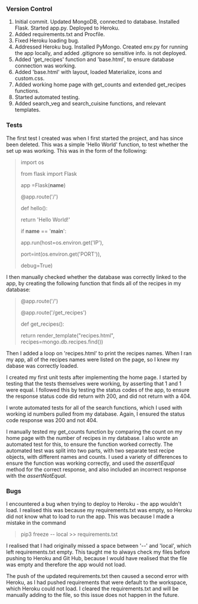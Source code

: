 ### Version Control
1. Initial commit. Updated MongoDB, connected to database. Installed Flask. Started app.py. Deployed to Heroku.
2. Added requirements.txt and Procfile.
3. Fixed Heroku loading bug.
4. Addressed Heroku bug. Installed PyMongo. Created env.py for running the app locally, and added .gitignore so sensitive info. is not deployed.
5. Added 'get_recipes' function and 'base.html', to ensure database connection was working.
6. Added 'base.html' with layout, loaded Materialize, icons and custom.css.
7. Added working home page with get_counts and extended get_recipes functions. 
8. Started automated testing. 
9. Added search_veg and search_cuisine functions, and relevant templates.




### Tests

The first test I created was when I first started the project, and has since been deleted. This was a simple 'Hello World' function, to test whether the set up was working. This was in the form of the following: 

>import os
>
>from flask import Flask
>
>app =Flask(__name__)
>
>@app.route('/')
>
>def hello():
>
>    return 'Hello World!'
>    
>if __name__ == '__main__':
>
>    app.run(host=os.environ.get('IP'),
>
>   port=int(os.environ.get('PORT')),
>
>    debug=True)

I then manually checked whether the database was correctly linked to the app, by creating the following function that finds all of the recipes in my database:

>@app.route('/')
>
>@app.route('/get_recipes')
>
>def get_recipes():
>
>    return render_template("recipes.html", recipes=mongo.db.recipes.find())

Then I added a loop on 'recipes.html' to print the recipes names. When I ran my app, all of the recipes names were listed on the page, so I knew my dabase was correctly loaded.

I created my first unit tests after implementing the home page. I started by testing that the tests themselves were working, by asserting that 1 and 1 were equal. I followed this by testing the status codes of the app, to ensure the response status code did return with 200, and did not return with a 404.

I wrote automated tests for all of the search functions, which I used with working id numbers pulled from my database. Again, I ensured the status code response was 200 and not 404.

I manually tested my get_counts function by comparing the count on my home page with the number of recipes in my database. I also wrote an automated test for this, to ensure the function worked correctly. The automated test was split into two parts, with two separate test recipe objects, with different names and counts. I used a variety of differences to ensure the function was working correctly, and used the *assertEqual* method for the correct response, and also included an incorrect response with the *assertNotEqual*. 




### Bugs

I encountered a bug when trying to deploy to Heroku - the app wouldn't load. I realised this was because my requirements.txt was empty, so Heroku did not know what to load to run the app. This was because I made a mistake in the command

> pip3 freeze -- local >> requirements.txt

I realised that I had originally missed a space between '--' and 'local', which left requirements.txt empty. This taught me to always check my files before pushing to Heroku and Git Hub, because I would have realised that the file was empty and therefore the app would not load.

The push of the updated requirements.txt then caused a second error with Heroku, as I had pushed requirements that were default to the workspace, which Heroku could not load. I cleared the requirements.txt and will be manually adding to the file, so this issue does not happen in the future. 